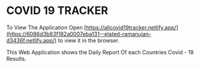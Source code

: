 # COVID 19 TRACKER 

To View The Application
Open [https://allcovid19tracker.netlify.app/](https://6086d3b83f182a0007eba131--elated-ramanujan-d3436f.netlify.app/) to view it in the browser.

This Web Application shows the Daily Report Of each Countries Covid - 19 Results.
